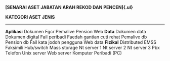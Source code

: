 **[SENARAI ASET JABATAN ARAH REKOD DAN PENCEN]{.ul}**

  **KATEGORI ASET**   **JENIS**
  ------------------- ---------------------------
  **Aplikasi**        Dokumen
                      Fgcr
                      Pemalive
                      Pension
                      Web
  **Data**            Dokumen data
                      Dokumen digital
                      Fail peribadi
                      Faedah gantian cuti rehat
                      Pemalive db
                      Pension db
                      Fail kata jodoh pengguna
                      Web data
  **Fizikal**         Distributed EMSS
                      Faksimili
                      Hub/switch
                      Mass storage
                      Nt server 1
                      Nt server 2
                      Nt server 3
                      Pbx
                      Telefon
                      Unix server
                      Web server
                      Komputer Peribadi (PC)
